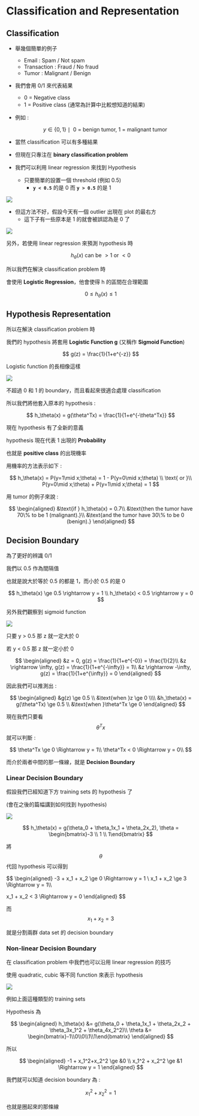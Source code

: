 # Classification and Representation

## Classification

* 舉幾個簡單的例子
  * Email : Spam / Not spam
  * Transaction : Fraud / No fraud
  * Tumor : Malignant / Benign
* 我們會用 0/1 來代表結果
  * 0 = Negative class
  * 1 = Positive class \(通常為計算中比較想知道的結果\)
* 例如 :

  $$
  y \in \left\{0, 1\right\} \mid \text{ 0 = benign tumor, 1 = malignant tumor}
  $$

* 當然 classification 可以有多種結果
* 但現在只專注在 **binary classification problem**
* 我們可以利用 linear regression 來找到 Hypothesis
  * 只要簡單的設置一個 threshold \(例如 0.5\)
    * **`y < 0.5`** 的是 0 而 **`y > 0.5`** 的是 1

![](../../.gitbook/assets/linear_regression_classification.png)

* 但這方法不好，假設今天有一個 outlier 出現在 plot 的最右方
  * 這下子有一些原本是 1 的就會被誤認為是 0 了

![](../../.gitbook/assets/linear_regression_classification_fail.png)

另外，若使用 linear regression 來預測 hypothesis 時

$$
h_\theta(x) \text{ can be } > 1 \text{ or } < 0
$$

所以我們在解決 classification problem 時

會使用 **Logistic Regression**，他會使得 h 的區間在合理範圍

$$
0 \le h_\theta(x) \le 1
$$

## Hypothesis Representation

所以在解決 classification problem 時

我們的 hypothesis 將套用 **Logistic Function g** \(又稱作 **Sigmoid Function**\)

$$
g(z) = \frac{1}{1+e^{-z}}
$$

Logistic function 的長相像這樣

![](../../.gitbook/assets/logistic_function_graph.png)

不超過 0 和 1 的 boundary，而且看起來很適合處理 classification

所以我們將他套入原本的 hypothesis :

$$
h_\theta(x) = g(\theta^Tx) = \frac{1}{1+e^{-\theta^Tx}}
$$

現在 hypothesis 有了全新的意義

hypothesis 現在代表 1 出現的 **Probability**

也就是 **positive class** 的出現機率

用機率的方法表示如下 :

$$
h_\theta(x) = P(y=1\mid x;\theta) = 1 - P(y=0\mid x;\theta) \\
\text{ or }\\
P(y=0\mid x;\theta) + P(y=1\mid x;\theta) = 1
$$

用 tumor 的例子來說 :

$$
\begin{aligned}
&\text{if } h_\theta(x) = 0.7\\
&\text{then the tumor have 70\% to be 1 (malignant).}\\
&\text{and the tumor have 30\% to be 0 (benign).}
\end{aligned}
$$

## Decision Boundary

為了更好的辨識 0/1

我們以 0.5 作為間隔值

也就是說大於等於 0.5 的都是 1，而小於 0.5 的是 0

$$
h_\theta(x) \ge 0.5 \rightarrow y = 1 \\
h_\theta(x) < 0.5 \rightarrow y = 0
$$

另外我們觀察到 sigmoid function

![](../../.gitbook/assets/sigmoid_function.png)

只要 y &gt; 0.5 那 z 就一定大於 0

若 y &lt; 0.5 那 z 就一定小於 0

$$
\begin{aligned}
&z = 0, g(z) = \frac{1}{1+e^{-0}} = \frac{1}{2}\\
&z \rightarrow \infty, g(z) = \frac{1}{1+e^{-\infty}} = 1\\
&z \rightarrow -\infty, g(z) = \frac{1}{1+e^{\infty}} = 0
\end{aligned}
$$

因此我們可以推測出 :

$$
\begin{aligned}
&g(z) \ge 0.5 \\
&\text{when }z \ge 0 \\\\
&h_\theta(x) = g(\theta^Tx) \ge 0.5 \\
&\text{when }\theta^Tx \ge 0
\end{aligned}
$$

現在我們只要看 $$\theta^Tx$$ 就可以判斷 :

$$
\theta^Tx \ge 0 \Rightarrow y = 1\\
\theta^Tx < 0 \Rightarrow y = 0\\
$$

而介於兩者中間的那一條線，就是 **Decision Boundary**

### Linear Decision Boundary

假設我們已經知道下方 training sets 的 hypothesis 了

\(會在之後的篇幅講到如何找到 hypothesis\)

![](../../.gitbook/assets/decision_boundary_1.png)

$$
h_\theta(x) = g(\theta_0 + \theta_1x_1 + \theta_2x_2),
\theta = \begin{bmatrix}-3 \\ 1 \\ 1\end{bmatrix}
$$

將 $$\theta$$ 代回 hypothesis 可以得到

$$
\begin{aligned}
-3 + x_1 + x_2 \ge 0 \Rightarrow y = 1 \\
x_1 + x_2 \ge 3 \Rightarrow y = 1\\\\

x_1 + x_2 < 3 \Rightarrow y = 0
\end{aligned}
$$

而$$x_1 + x_2 = 3$$

就是分割兩群 data set 的 decision boundary

### Non-linear Decision Boundary

在 classification problem 中我們也可以沿用 linear regression 的技巧

使用 quadratic, cubic 等不同 function 來表示 hypothesis

![](../../.gitbook/assets/decision_boundary_2.png)

例如上面這種類型的 training sets

Hypothesis 為

$$
\begin{aligned}
h_\theta(x) &= g(\theta_0 + \theta_1x_1 + \theta_2x_2 + \theta_3x_1^2 + \theta_4x_2^2)\\
\theta &= \begin{bmatrix}-1\\0\\0\\1\\1\end{bmatrix}
\end{aligned}
$$

所以

$$
\begin{aligned}
-1 + x_1^2+x_2^2 \ge &0 \\
x_1^2 + x_2^2 \ge &1 \Rightarrow y = 1
\end{aligned}
$$

我們就可以知道 decision boundary 為 :

$$
x_1^2 + x_2^2 = 1
$$

也就是圈起來的那條線

